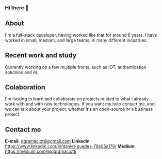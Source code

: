 ### Hi there 👋


## About

I'm a full-stack developer, having worked like that for around 6 years. I have worked in small, medium, and large teams, in many different industries.

## Recent work and study

Currently working on a few multiple fronts, such as IOT, authentication solutions and AI.

## Colaboration

I'm looking to learn and collaborate on projects related to what I already work with and with new technologies. If you want my help contact me, and we can talk about your project, whether it's an open-source or a business project.

## Contact me

**E-mail:** dgramaciotti@gmail.com
**Linkedin** https://www.linkedin.com/in/daniel-guedes-79a05a176/
**Medium** https://medium.com/@dgramaciotti

